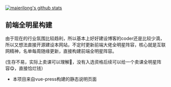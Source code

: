 [![maierilong's github stats](https://github-readme-stats.vercel.app/api?username=miles97)]()

## 前端全明星构建

由于现在的行业氛围比较趋利，所以基本上好好建设博客的coder还是比较少滴，所以又想法直接开源建设本网站，不定时更新前端大佬全明星阵容，核心就是互联网精神，名单每周随缘更新，直接构建前端全明星阵容。

(生存不易，实际上卖课可以理解🥺，没有入选资格后续可以给一个卖课全明星阵容😋，直接恰烂钱）

- 本项目来自vue-press构建的静态说明页面
